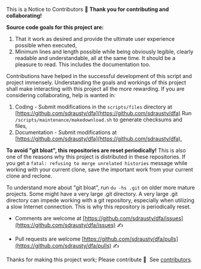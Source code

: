 This is a Notice to Contributors  📲 __Thank you for contributing and collaborating!__  

__Source code goals for this project are:__
1. That it work as desired and provide the ultimate user experience possible when executed, 
2. Minimum lines and length possible while being obviously legible, clearly readable and understandable, all at the same time.  It should be a pleasure to read.  This includes the documentation too.

Contributions have helped in the successful development of this script and project immensely.  Understanding the goals and workings of this project shall make interacting with this project all the more rewarding.  If you are considering collaborating, help is wanted in:
1. Coding - Submit modifications in the `scripts/files` directory at [https://github.com/sdrausty/dfa](https://github.com/sdrausty/dfa) Run `/scripts/maintenance/makedownload.sh` to generate checksums and files, 
2. Documentation - Submit modifications at [https://github.com/sdrausty/dfa](https://github.com/sdrausty/dfa),  

__To avoid "git bloat", this repositories are reset periodically!__  This is also one of the reasons why this project is distributed in these repositories.  If you get a `fatal: refusing to merge unrelated histories` message while working with your current clone, save the important work from your current clone and reclone.

To understand more about "git bloat", run `du -hs .git` on older more mature projects.  Some might have a very large .git directory.  A very large .git directory can impede working with a git repository, especially when utilizing a slow Internet connection. This is why this repository is periodically reset.  

* Comments are welcome at [https://github.com/sdrausty/dfa/issues](https://github.com/sdrausty/dfa/issues) ✍

* Pull requests are welcome [https://github.com/sdrausty/dfa/pulls](https://github.com/sdrausty/dfa/pulls) ✍

Thanks for making this project work; Please contribute 🔆  See [contributors](CONTRIBUTORS.md).  
